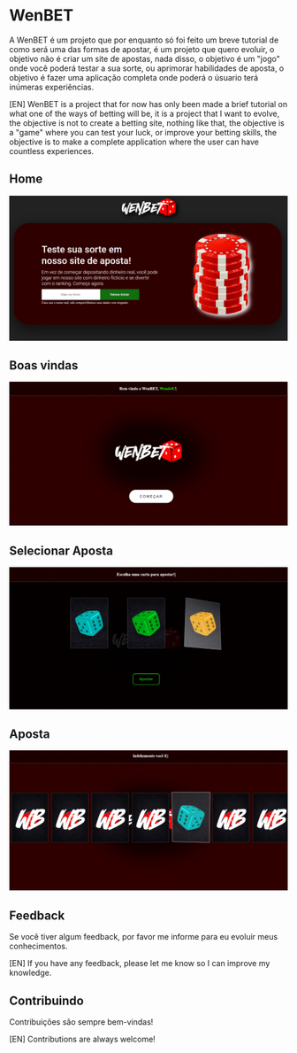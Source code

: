
# WenBET

A WenBET é um projeto que por enquanto só foi feito um breve tutorial de como será uma das formas de apostar, é um projeto que quero evoluir, o objetivo não é criar um site de apostas, nada disso, o objetivo é um "jogo" onde você poderá testar a sua sorte, ou aprimorar habilidades de aposta, o objetivo é fazer uma aplicação completa onde poderá o úsuario terá inúmeras experiências.

[EN] WenBET is a project that for now has only been made a brief tutorial on what one of the ways of betting will be, it is a project that I want to evolve, the objective is not to create a betting site, nothing like that, the objective is a "game" where you can test your luck, or improve your betting skills, the objective is to make a complete application where the user can have countless experiences.


## Home

![Home Screenshot](./public/screenshot/home.png)


## Boas vindas

![Home Screenshot](./public/screenshot/welcome.png)


## Selecionar Aposta

![Home Screenshot](./public/screenshot/selectbet.png)


## Aposta

![Home Screenshot](./public/screenshot/bet.png)


## Feedback

Se você tiver algum feedback, por favor me informe para eu evoluir meus conhecimentos.

[EN] If you have any feedback, please let me know so I can improve my knowledge.


## Contribuindo

Contribuições são sempre bem-vindas!

[EN] Contributions are always welcome!


